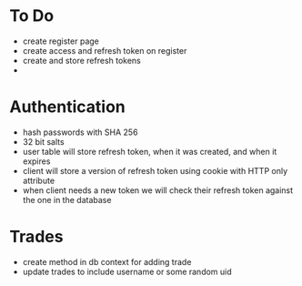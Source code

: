 # To Do
- create register page 
- create access and refresh token on register
- create and store refresh tokens
-  

# Authentication 
- hash passwords with SHA 256
- 32 bit salts
- user table will store refresh token, when it was created, and when it expires
- client will store a version of refresh token using cookie with HTTP only attribute
- when client needs a new token we will check their refresh token against the one in the database

# Trades
- create method in db context for adding trade
- update trades to include username or some random uid